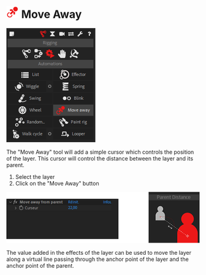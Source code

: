 # ![move away Icon](img\duik-icons\automation\moveaway-icon-r.png) Move Away

![Move away panel](img\duik-screenshots\S-Rigging\S-Rigging-Automations\MoveAway.PNG)

The "Move Away" tool will add a simple cursor which controls the position of the layer. This cursor will control the distance between the layer and its parent.

1. Select the layer
2. Click on the "Move Away" button

![MoveAway effects example](img\duik-screenshots\S-Rigging\S-Rigging-Automations\MoveAway-effects-example.png)

The value added in the effects of the layer can be used to move the layer along a virtual line passing through the anchor point of the layer and the anchor point of the parent.
